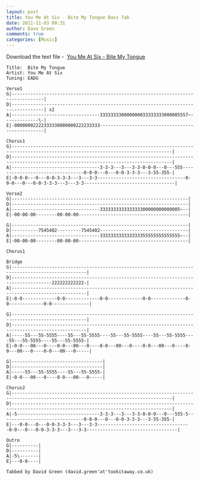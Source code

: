 ```yaml
---
layout: post
title: You Me At Six - Bite My Tongue Bass Tab
date: 2011-11-03 00:31
author: Dave Green
comments: true
categories: [Music]
---
```

Download the text file -  [You Me At Six - Bite My Tongue](../assets/music/tabs/BMT.txt)

    Title:  Bite My Tongue
    Artist: You Me At Six
    Tuning: EADG

    Verse1
    G|----------------------------------------------------------------------------------|
    D|----------------------------------------------------------------------------------| x2
    A|---------------------------------333333330000000033333333000005557~-------------\-|
    E|-00000002222333330000000222233333-------------------------------------------------|

    Chorus1
    G|----------------------------------------------------------------------------------------------------------------------------------|
    D|----------------------------------------------------------------------------------------------------------------------------------|
    A|---------------------------------3-3-3---3---3-3-0-0-0---0---555---------------------------------0-0-0---0---0-0-3-3-3---3-55-355-|
    E|-0-0-0---0---0-0-3-3-3---3---3-3---------------------------------0-0-0---0---0-0-3-3-3---3---3-3----------------------------------|

    Verse2
    G|------------------------------------------------------------------|
    D|------------------------------------------------------------------|
    A|---------------------------------333333333333333300000000000005~--|
    E|-00-00-00--------00-00-00-----------------------------------------|

    G|------------------------------------------------------------------|
    D|----------7545402---------7545402---------------------------------|
    A|---------------------------------333333333333333355555555555555~--|
    E|-00-00-00--------00-00-00-----------------------------------------|

    Chorus1

    Bridge
    G|--------------------------------------------------------------------------------------------------|
    D|-------------------------------------------------------------------------------------222222222222-|
    A|--------------------------------------------------------------------------------------------------|
    E|-0-0-------------0-0-------------0-0-------------0-0-------------0-0-------------0-0--------------|

    G|--------------------------------------------------------------------------------------------------|
    D|--------------------------------------------------------------------------------------------------|
    A|-----55---55-5555----55---55-5555----55---55-5555----55---55-5555----55---55-5555----55---55-5555-|
    E|-0-0---00---0----0-0---00---0----0-0---00---0----0-0---00---0----0-0---00---0----0-0---00---0-----|

    G|----------------------------------|
    D|----------------------------------|
    A|-----55---55-5555----55---55-5555-|
    E|-0-0---00---0----0-0---00---0-----|

    Chorus2
    G|----------------------------------------------------------------------------------------------------------------------------------|
    D|----------------------------------------------------------------------------------------------------------------------------------|
    A|-5-------------------------------3-3-3---3---3-3-0-0-0---0---555-5-------------------------------0-0-0---0---0-0-3-3-3---3-55-355-|
    E|---0-0---0---0-0-3-3-3---3---3-3-----------------------------------0-0---0---0-0-3-3-3---3---3-3----------------------------------|

    Outro
    G|----------|
    D|----------|
    A|-5\-------|
    E|---0-0----|

    Tabbed by David Green (david.green'at'tookitaway.co.uk)